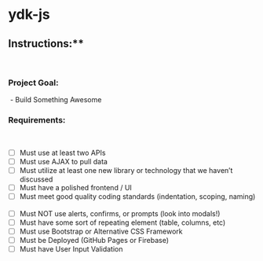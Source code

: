 # ydk-js

## Instructions:**
​
  ### Project Goal:
​
    - Build Something Awesome
​
  ### Requirements:
​
  - [ ] Must use at least two APIs
​
  - [ ] Must use AJAX to pull data
​
  - [ ] Must utilize at least one new library or technology that we haven’t discussed
​
  - [ ] Must have a polished frontend / UI
​
  - [ ] Must meet good quality coding standards (indentation, scoping, naming)
​
  - [ ] Must NOT use alerts, confirms, or prompts (look into modals!)
​
  - [ ] Must have some sort of repeating element (table, columns, etc)
​
  - [ ] Must use Bootstrap or Alternative CSS Framework
​
  - [ ] Must be Deployed (GitHub Pages or Firebase)
​
  - [ ] Must have User Input Validation
